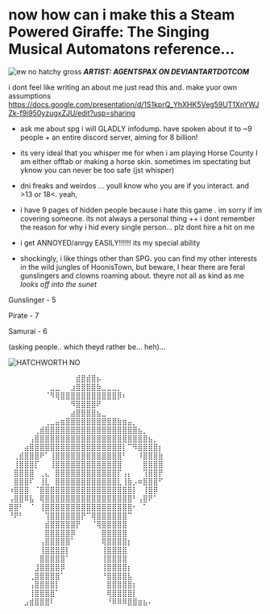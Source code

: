 # now how can i make this a Steam Powered Giraffe: The Singing Musical Automatons reference...


![ew no hatchy gross](https://github.com/user-attachments/assets/189002e1-b7ea-4c7c-acd6-09032774db6d)
**_ARTIST: AGENTSPAX ON DEVIANTARTDOTCOM_**

i dont feel like writing an about me just read this and. make yuor own assumptions
https://docs.google.com/presentation/d/1S1kprQ_YhXHK5Veg59UT1XnYWJZk-f9i950yzugxZJU/edit?usp=sharing

- ask me about spg i will GLADLY infodump. have spoken about it to ~9 people + an entire discord server, aiming for 8 billion!

- its very ideal that you whisper me for when i am playing Horse County I am either offtab or making a horse skin. sometimes im spectating but yknow you can never be too safe (jst whisper)

- dni freaks and weirdos ... youll know who you are if you interact. and >13 or 18<. yeah,

- i have 9 pages of hidden people because i hate this game . im sorry if im covering someone. its not always a personal thing ++ i dont remember the reason for why i hid every single person... plz dont hire a hit on me
- i get ANNOYED/anrgy EASILY!!!!!! its my special ability
- shockingly, i like things other than SPG. you can find my other interests in the wild jungles of HoonisTown, but beware, I hear there are feral gunslingers and clowns roaming about. theyre not all as kind as me *looks off into the sunet*
<p> Gunslinger - 5 </p>
<p> Pirate - 7 </P>
<p> Samurai - 6 </P>
<p>(asking people.. which theyd rather be... heh)... </P>

![HATCHWORTH NO](https://github.com/user-attachments/assets/c2e71974-949c-49cf-b253-3ce4c4d8b36b)

⠀⠀⠀⠀⠀⠀⠀⠀⠀⠀⠀⠀⠀⣾⣿⣾⣿⡦⠀⠀⠀⠀⠀⠀⠀⠀⠀⠀⠀⠀
⠀⠀⠀⠀⠀⠀⠀⠀⣀⣀⠀⠀⣰⣿⣿⣿⣿⣷⣀⣀⣀⡀⠀⠀⠀⠀⠀⠀⠀⠀
⠀⠀⠀⠀⠀⠀⠀⠈⠻⢿⣿⣿⣿⣿⣿⣿⣿⣿⣿⣿⣿⡿⠆⠀⠀⠀⠀⠀⠀⠀
⠀⠀⠀⠀⠀⠀⠀⠀⠀⠀⠀⠀⠻⣿⣿⣿⣿⠟⠀⠀⠀⠀⠀⠀⠀⠀⠀⠀⠀⠀
⠀⠀⠀⠀⠀⠀⠀⠀⠀⠀⠀⠀⣴⣿⣿⣿⣿⣦⣀⠀⠀⠀⠀⠀⠀⠀⠀⠀⠀⠀
⠀⠀⠀⠀⠀⠀⠀⢀⣀⣤⣶⣿⣿⣿⣿⣿⣿⣿⣿⣿⣿⣷⣶⣤⡀⠀⠀⠀⠀⠀
⠀⠀⠀⠀⠀⢀⣾⣿⣿⣿⣿⣿⣿⣿⣿⣿⣿⣿⣿⣿⣿⣿⣿⣿⣿⣦⡀⠀⠀⠀
⠀⠀⠀⠀⢠⣿⣿⣿⣿⣿⣿⣿⣿⣿⣿⣿⣿⣿⣿⣿⣿⣿⣿⣿⣿⣿⣿⣦⡀⠀
⠀⠀⠀⣴⣿⣿⣿⣿⣿⣿⣿⣿⣿⣿⣿⣿⣿⣿⣿⣿⣿⣿⡇⠉⠻⣿⣿⣿⣿⡆
⠀⢀⣾⣿⣿⣿⠟⠁⢸⣿⣿⣿⣿⣿⣿⣿⣿⣿⣿⣿⣿⣿⠃⠀⠀⠸⣿⣿⣿⣷
⠀⢸⣿⣿⣿⡏⠀⠀⢸⣿⣿⣿⣿⣿⣿⣿⣿⣿⣿⣿⣿⣿⠀⠀⠀⠀⣿⣿⣿⣿
⠀⣿⣿⣿⣿⠀⢀⣄⠀⣿⣿⣿⣿⣿⣿⣿⣿⣿⣿⣿⣿⡏⢠⡄⠀⠀⢹⣿⣿⡟
⠀⣿⣿⣿⠏⠀⢸⣇⠀⣿⣿⣿⣿⣿⣿⣿⣿⣿⣿⣿⣿⣇⢸⣷⡠⠶⣿⣿⣿⠋
⠰⣿⣿⣿⠀⠈⣿⣿⣿⣿⣿⣿⣿⣿⣿⣿⣿⣿⣿⣿⣿⣿⣿⣿⡇⠀⢸⣿⡿⠀
⢠⣿⣿⠿⣧⠀⢿⣿⣿⣿⣿⣿⣿⣿⣿⣿⣿⣿⣿⣿⣿⣿⣿⣿⠃⢠⣿⠟⠁⠀
⣿⣿⠃⠀⠈⠀⢸⣿⣿⣿⣿⣿⣿⣿⣿⣿⣿⣿⣿⣿⣿⣿⣿⣿⠂⠀⠁⠀⠀⠀
⠘⠟⠃⠀⠀⠀⠀⢹⣿⣿⣿⣿⣿⣿⡟⠉⢿⣿⣿⣿⣿⣿⣿⠉⠀⠀⠀⠀⠀⠀
⠀⠀⠀⠀⠀⠀⠀⣾⣿⣿⣿⣿⣿⡟⠀⠀⠈⢿⣿⣿⣿⣿⣿⠀⠀⠀⠀⠀⠀⠀
⠀⠀⠀⠀⠀⠀⠀⣿⣿⣿⣿⣿⡿⠀⠀⠀⠀⠀⣿⣿⣿⣿⣿⠀⠀⠀⠀⠀⠀⠀
⠀⠀⠀⠀⠀⠀⢠⣿⣿⣿⣿⣿⠁⠀⠀⠀⠀⠀⢿⣿⣿⣿⣿⡆⠀⠀⠀⠀⠀⠀
⠀⠀⠀⠀⠀⠀⢸⣿⣿⣿⣿⡇⠀⠀⠀⠀⠀⠀⢸⣿⣿⣿⣿⠀⠀⠀⠀⠀⠀⠀
⠀⠀⠀⠀⠀⠀⣿⣿⣿⣿⣿⠁⠀⠀⠀⠀⠀⠀⢸⣿⣿⣿⣿⠀⠀⠀⠀⠀⠀⠀
⠀⠀⠀⠀⠀⣸⣿⣿⣿⣿⡿⠀⠀⠀⠀⠀⠀⠀⢸⣿⣿⣿⣿⡆⠀⠀⠀⠀⠀⠀
⠀⠀⠀⠀⢀⣿⣿⣿⣿⣿⠁⠀⠀⠀⠀⠀⠀⠀⠘⣿⣿⣿⣿⣧⠀⠀⠀⠀⠀⠀
⠀⠀⠀⠀⢠⣿⣿⣿⣿⡇⠀⠀⠀⠀⠀⠀⠀⠀⠀⣿⣿⣿⣿⣿⡆⠀⠀⠀⠀⠀
⠀⠀⠀⠀⢸⣿⣿⣿⣿⠁⠀⠀⠀⠀⠀⠀⠀⠀⠀⢿⣿⣿⣿⣿⡇⠀⠀⠀⠀⠀
⠀⠀⠀⣠⣾⣿⣿⣿⠇⠀⠀⠀⠀⠀⠀⠀⠀⠀⠀⠘⠿⠿⠿⣿⣿⣶⣦⠄⠀⠀

